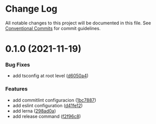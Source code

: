 # Change Log

All notable changes to this project will be documented in this file. See
[Conventional Commits](https://conventionalcommits.org) for commit guidelines.

# 0.1.0 (2021-11-19)

### Bug Fixes

- add tsconfig at root level
  ([d6050a4](https://github.com/chobe/monorepo-template/commit/d6050a4acbfecdf7021d8e731dc11b80ee16d525))

### Features

- add commitlint configuracion
  ([1bc7887](https://github.com/chobe/monorepo-template/commit/1bc7887995cb8d53176c7d267767c23b6b866b3a))
- add eslint configuration
  ([d41fe12](https://github.com/chobe/monorepo-template/commit/d41fe124e904690c9048e6285151eeaa2827bdc6))
- add lerna
  ([298ad0a](https://github.com/chobe/monorepo-template/commit/298ad0ad50e9096bfdfc2813fbf59f2b1da84fb2))
- add release command
  ([f2f96c8](https://github.com/chobe/monorepo-template/commit/f2f96c8e95acaf621a7ba89a40f94f0724eec735))
